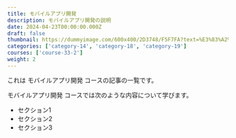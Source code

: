 ```yaml
---
title: モバイルアプリ開発
description: モバイルアプリ開発の説明
date: 2024-04-23T00:00:00.000Z
draft: false
thumbnail: https://dummyimage.com/600x400/2D3748/F5F7FA?text=%E3%83%A2%E3%83%90%E3%82%A4%E3%83%AB%E3%82%A2%E3%83%97%E3%83%AA%E9%96%8B%E7%99%BA
categories: ['category-14', 'category-18', 'category-19']
courses: ['course-33-2']
weight: 2
---
```


これは モバイルアプリ開発 コースの記事の一覧です。

  モバイルアプリ開発 コースでは次のような内容について学びます。

  - セクション1
  - セクション2
  - セクション3